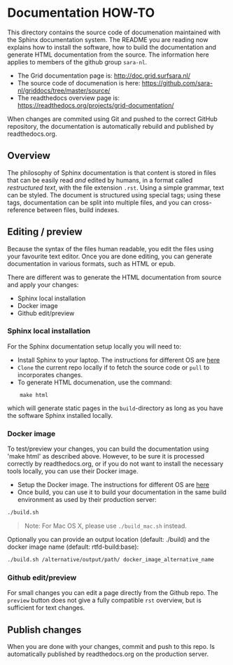 # Documentation HOW-TO

This directory contains the source code of documenation maintained with
the Sphinx documentation system. The README you are reading now explains 
how to install the software, how to build the documentation and generate 
HTML documentation from the source. The information here applies to 
members of the github group `sara-nl`.

* The Grid documentation page is: http://doc.grid.surfsara.nl/
* The source code of documenation is here: https://github.com/sara-nl/griddocs/tree/master/source/
* The readthedocs overview page is: https://readthedocs.org/projects/grid-documentation/

When changes are commited using Git and pushed to the correct GitHub repository,
the documentation is automatically rebuild and published by readthedocs.org.


## Overview

The philosophy of Sphinx documentation is that content is stored in files
that can be easily read *and* edited by humans, in a format called
*restructured text*, with the file extension ```.rst```. Using a simple
grammar, text can be styled. The document is structured using special
tags; using these tags, documentation can be split into multiple files,
and you can cross-reference between files, build indexes. 


## Editing / preview

Because the syntax of the files human readable, you edit the files using
your favourite text editor. Once you are done editing, you can generate
documentation in various formats, such as HTML or epub. 

There are different was to generate the HTML documentation from source and apply your changes:

* Sphinx local installation
* Docker image
* Github edit/preview

### Sphinx local installation

For the Sphinx documentation setup locally you will need to:

* Install Sphinx to your laptop. The instructions for different OS are [here](https://github.com/sara-nl/griddocs/blob/master/sphinx-install.md)
* `Clone` the current repo locally if to fetch the source code or `pull` to incorporates changes.
* To generate HTML documenation, use the command:

```
    make html
```
which will generate static pages in the ```build```-directory as long as you have the
software Sphinx installed locally.

### Docker image

To test/preview your changes, you can build the documentation using 'make html'
as described above. However, to be sure it is processed correctly by
readthedocs.org, or if you do not want to install the necessary tools locally,
you can use their Docker image. 

* Setup the Docker image. The instructions for different OS are [here](https://github.com/sara-nl/griddocs/blob/master/readdocs-docker-install.md)
* Once build, you can use it to build your documentation in the same build
environment as used by their production server:

```bash
./build.sh
```

> Note:  For Mac OS X, please use `./build_mac.sh` instead.

Optionally you can provide an output location (default: ./build) and the docker
image name (default: rtfd-build:base):

```bash
./build.sh /alternative/output/path/ docker_image_alternative_name
```

### Github edit/preview

For small changes you can edit a page directly from the Github repo. The `preview` button 
does not give a fully compatible `rst` overview, but is sufficient for text changes.

## Publish changes

When you are done with your changes, commit and push to this repo. Is automatically published 
by readthedocs.org on the production server.




